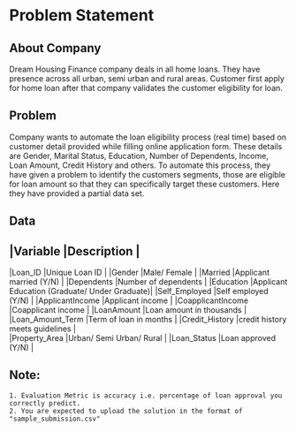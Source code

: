# Problem Statement


## About Company
Dream Housing Finance company deals in all home loans. They have presence across all urban, 
semi urban and rural areas. Customer first apply for home loan after that company validates 
the customer eligibility for loan.


## Problem
Company wants to automate the loan eligibility process (real time) based on customer detail
provided while filling online application form. These details are Gender, Marital Status, 
Education, Number of Dependents, Income, Loan Amount, Credit History and others. To automate 
this process, they have given a problem to identify the customers segments, those are eligible 
for loan amount so that they can specifically target these customers. Here they have provided 
a partial data set.

 
## Data
|Variable                  |Description                                   |
---------------------------------------------------------------           
|Loan_ID                   |Unique Loan ID                                |
|Gender                    |Male/ Female                                  |
|Married                   |Applicant married (Y/N)                       |
|Dependents                |Number of dependents                          |
|Education                 |Applicant Education (Graduate/ Under Graduate)|
|Self_Employed             |Self employed (Y/N)                           |
|ApplicantIncome           |Applicant income                              |
|CoapplicantIncome         |Coapplicant income                            |
|LoanAmount                |Loan amount in thousands                      |
|Loan_Amount_Term          |Term of loan in months                        |
|Credit_History            |credit history meets guidelines               |     
|Property_Area             |Urban/ Semi Urban/ Rural                      |
|Loan_Status               |Loan approved (Y/N)                           |
 

## Note: 
    1. Evaluation Metric is accuracy i.e. percentage of loan approval you correctly predict.
    2. You are expected to upload the solution in the format of "sample_submission.csv"

